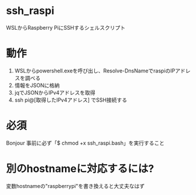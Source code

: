 # ssh_raspi
WSLからRaspberry PiにSSHするシェルスクリプト

# 動作
1. WSLからpowershell.exeを呼び出し、Resolve-DnsNameでraspiのIPアドレスを調べる
2. 情報をJSONに格納
3. jqでJSONからIPv4アドレスを取得
4. ssh pi@[取得したIPv4アドレス] でSSH接続する

# 必須
Bonjour
事前に必ず「$ chmod +x ssh_raspi.bash」を実行すること

# 別のhostnameに対応するには?
変数hostnameの"raspberrypi"を書き換えると大丈夫なはず
